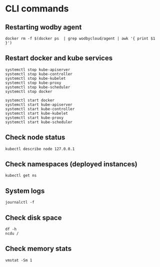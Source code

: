 # CLI commands

## Restarting wodby agent

```shell
docker rm -f $(docker ps  | grep wodbycloud/agent | awk '{ print $1 }')
```

## Restart docker and kube services

```shell
systemctl stop kube-apiserver
systemctl stop kube-controller
systemctl stop kube-kubelet
systemctl stop kube-proxy
systemctl stop kube-scheduler
systemctl stop docker

systemctl start docker
systemctl start kube-apiserver
systemctl start kube-controller
systemctl start kube-kubelet
systemctl start kube-proxy
systemctl start kube-scheduler
```

## Check node status

```shell
kubectl describe node 127.0.0.1
```

## Check namespaces (deployed instances)

```shell
kubectl get ns
```

## System logs

```shell
journalctl -f
```

## Check disk space

```shell
df -h
ncdu /
```

## Check memory stats

```shell
vmstat -Sm 1
```
